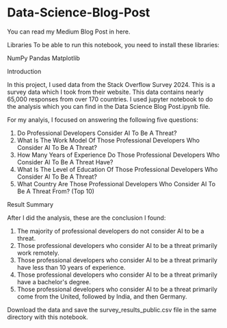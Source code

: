 # Data-Science-Blog-Post

You can read my Medium Blog Post in here.

Libraries
To be able to run this notebook, you need to install these libraries:

NumPy
Pandas
Matplotlib

Introduction

In this project, I used data from the Stack Overflow Survey 2024. This is a survey data which I took from their website. This data contains nearly 65,000 responses from over 170 countries. I used jupyter notebook to do the analysis which you can find in the Data Science Blog Post.ipynb file.

For my analyis, I focused on answering the following five questions:

1. Do Professional Developers Consider AI To Be A Threat?
2. What Is The Work Model Of Those Professional Developers Who Consider AI To Be A Threat?
3. How Many Years of Experience Do Those Professional Developers Who Consider AI To Be A Threat Have?
4. What Is The Level of Education Of Those Professional Developers Who Consider AI To Be A Threat?
5. What Country Are Those Professional Developers Who Consider AI To Be A Threat From? (Top 10)

Result Summary

After I did the analysis, these are the conclusion I found:

1. The majority of professional developers do not consider AI to be a threat.
2. Those professional developers who consider AI to be a threat primarily work remotely.
3. Those professional developers who consider AI to be a threat primarily have less than 10 years of experience.
4. Those professional developers who consider AI to be a threat primarily have a bachelor's degree.
5. Those professional developers who consider AI to be a threat primarily come from the United, followed by India, and then Germany.



Download the data and save the survey_results_public.csv file in the same directory with this notebook.

